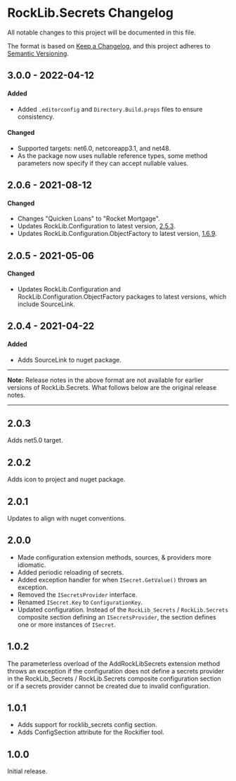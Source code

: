 # RockLib.Secrets Changelog

All notable changes to this project will be documented in this file.

The format is based on [Keep a Changelog](https://keepachangelog.com/en/1.0.0/),
and this project adheres to [Semantic Versioning](https://semver.org/spec/v2.0.0.html).

## 3.0.0 - 2022-04-12

#### Added
- Added `.editorconfig` and `Directory.Build.props` files to ensure consistency.

#### Changed
- Supported targets: net6.0, netcoreapp3.1, and net48.
- As the package now uses nullable reference types, some method parameters now specify if they can accept nullable values.

## 2.0.6 - 2021-08-12

#### Changed

- Changes "Quicken Loans" to "Rocket Mortgage".
- Updates RockLib.Configuration to latest version, [2.5.3](https://github.com/RockLib/RockLib.Configuration/blob/main/RockLib.Configuration/CHANGELOG.md#253---2021-08-11).
- Updates RockLib.Configuration.ObjectFactory to latest version, [1.6.9](https://github.com/RockLib/RockLib.Configuration/blob/main/RockLib.Configuration.ObjectFactory/CHANGELOG.md#169---2021-08-11).

## 2.0.5 - 2021-05-06

#### Changed

- Updates RockLib.Configuration and RockLib.Configuration.ObjectFactory packages to latest versions, which include SourceLink.

## 2.0.4 - 2021-04-22

#### Added

- Adds SourceLink to nuget package.

----

**Note:** Release notes in the above format are not available for earlier versions of
RockLib.Secrets. What follows below are the original release notes.

----

## 2.0.3

Adds net5.0 target.

## 2.0.2

Adds icon to project and nuget package.

## 2.0.1

Updates to align with nuget conventions.

## 2.0.0

- Made configuration extension methods, sources, & providers more idiomatic.
- Added periodic reloading of secrets.
- Added exception handler for when `ISecret.GetValue()` throws an exception.
- Removed the `ISecretsProvider` interface.
- Renamed `ISecret.Key` to `ConfigurationKey`.
- Updated configuration. Instead of the `RockLib_Secrets` / `RockLib.Secrets` composite section defining an `ISecretsProvider`, the section defines one or more instances of `ISecret`.

## 1.0.2

The parameterless overload of the AddRockLibSecrets extension method throws an exception if the configuration does not define a secrets provider in the RockLib_Secrets / RockLib.Secrets composite configuration section or if a secrets provider cannot be created due to invalid configuration.

## 1.0.1

- Adds support for rocklib_secrets config section.
- Adds ConfigSection attribute for the Rockifier tool.

## 1.0.0

Initial release.
